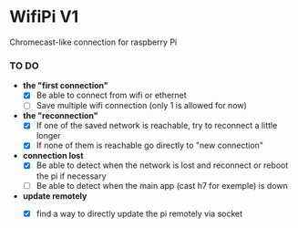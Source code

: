 # WifiPi V1
Chromecast-like connection for raspberry Pi 


### TO DO
 - **the "first connection"**
   - [X] Be able to connect from wifi or ethernet
   - [ ] Save multiple wifi connection (only 1 is allowed for now)

 - **the "reconnection"**
   - [X] If one of the saved network is reachable, try to reconnect a little longer
   - [X] If none of them is reachable go directly to "new connection"

 - **connection lost**
   - [X] Be able to detect when the network is lost and reconnect or reboot the pi if necessary
   - [ ] Be able to detect when the main app (cast h7 for exemple) is down

  - **update remotely**
    - [X] find a way to directly update the pi remotely via socket

